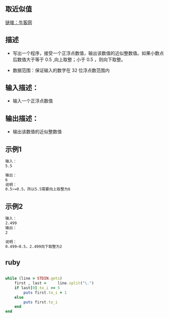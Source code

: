 ## 取近似值

[链接：牛客网](https://www.nowcoder.com/questionTerminal/69ef2267aafd4d52b250a272fd27052c)

## 描述

- 写出一个程序，接受一个正浮点数值，输出该数值的近似整数值。如果小数点后数值大于等于 0.5 ,向上取整；小于 0.5 ，则向下取整。

- 数据范围：保证输入的数字在 32 位浮点数范围内

## 输入描述：
- 输入一个正浮点数值




## 输出描述：
- 输出该数值的近似整数值



## 示例1

```bash
输入：
5.5

输出：
6
说明：
0.5>=0.5，所以5.5需要向上取整为6  

```


 
## 示例2

```bash
输入：
2.499
输出：
2

说明：
0.499<0.5，2.499向下取整为2   
```




## ruby

```ruby 

while (line = STDIN.gets)
    first , last =     line.split("\.")
    if last[0].to_i >= 5
        puts first.to_i + 1
    else
        puts first.to_i
    end
end


```